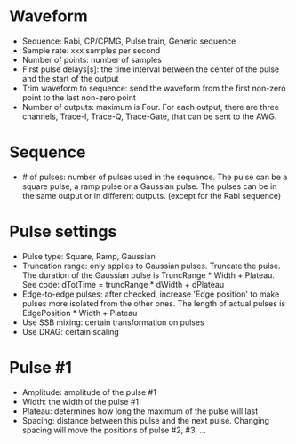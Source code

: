 # Waveform
- Sequence: Rabi, CP/CPMG, Pulse train, Generic sequence
- Sample rate: xxx samples per second
- Number of points: number of samples
- First pulse delays[s]: the time interval between the center of the pulse and the start of the output
- Trim waveform to sequence: send the waveform from the first non-zero point to the last non-zero point
- Number of outputs: maximum is Four. For each output, there are three channels, Trace-I, Trace-Q, Trace-Gate, that can be sent to the AWG.

# Sequence
- \# of pulses: number of pulses used in the sequence. The pulse can be a square pulse, a ramp pulse or a Gaussian pulse. The pulses can be in the same output or in different outputs. (except for the Rabi sequence)

# Pulse settings
- Pulse type: Square, Ramp, Gaussian
- Truncation range: only applies to Gaussian pulses. Truncate the pulse. The duration of the Gaussian pulse is TruncRange * Width + Plateau. See code: dTotTime = truncRange * dWidth + dPlateau
- Edge-to-edge pulses: after checked, increase 'Edge position' to make pulses more isolated from the other ones. The length of actual pulses is EdgePosition * Width + Plateau
- Use SSB mixing: certain transformation on pulses
- Use DRAG: certain scaling

# Pulse #1
- Amplitude: amplitude of the pulse #1
- Width: the width of the pulse #1
- Plateau: determines how long the maximum of the pulse will last
- Spacing: distance between this pulse and the next pulse. Changing spacing will move the positions of pulse #2, #3, ...